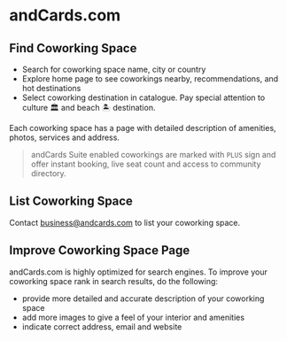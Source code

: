 # andCards.com

## Find Coworking Space

* Search for coworking space name, city or country
* Explore home page to see coworkings nearby, recommendations, and hot destinations
* Select coworking destination in catalogue. Pay special attention to culture 🏛 and beach 🏝 destination.

Each coworking space has a page with detailed description of amenities, photos, services and address.

> andCards Suite enabled coworkings are marked with `PLUS` sign and offer instant booking, live seat count and access to community directory.

## List Coworking Space

Contact business@andcards.com to list your coworking space.

## Improve Coworking Space Page

andCards.com is highly optimized for search engines. To improve your coworking space rank in search results, do the following:
* provide more detailed and accurate description of your coworking space
* add more images to give a feel of your interior and amenities
* indicate correct address, email and website
